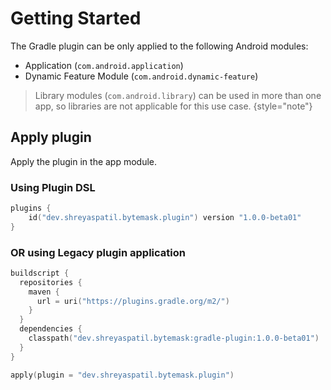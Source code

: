 # Getting Started

The Gradle plugin can be only applied to the following Android modules:

- Application (`com.android.application`)
- Dynamic Feature Module (`com.android.dynamic-feature`)

> Library modules (`com.android.library`) can be used in more than one app, so libraries are not applicable for this 
> use case.
{style="note"}

## Apply plugin

Apply the plugin in the app module.

### Using Plugin DSL

```Kotlin
plugins {
    id("dev.shreyaspatil.bytemask.plugin") version "1.0.0-beta01"
}
```

### OR using Legacy plugin application

```Kotlin
buildscript {
  repositories {
    maven {
      url = uri("https://plugins.gradle.org/m2/")
    }
  }
  dependencies {
    classpath("dev.shreyaspatil.bytemask:gradle-plugin:1.0.0-beta01")
  }
}

apply(plugin = "dev.shreyaspatil.bytemask.plugin")
```
